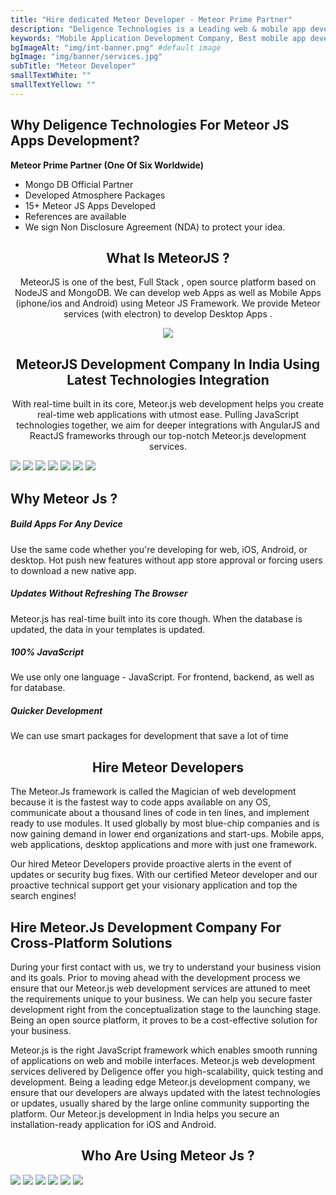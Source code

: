 ```yaml
---
title: "Hire dedicated Meteor Developer - Meteor Prime Partner"
description: "Deligence Technologies is a Leading web & mobile app development company based in India, offers innovative solutions for Android, iOS and Web App development."
keywords: "Mobile Application Development Company, Best mobile app developers, hire app developers, web app development, mobile app development company in India"
bgImageAlt: "img/int-banner.png" #default image
bgImage: "img/banner/services.jpg" 
subTitle: "Meteor Developer"
smallTextWhite: ""
smallTextYellow: ""
---
```


## Why Deligence Technologies For Meteor JS Apps Development?

**Meteor Prime Partner (One Of Six Worldwide)**

- Mongo DB Official Partner
- Developed Atmosphere Packages
- 15+ Meteor JS Apps Developed
- References are available
- We sign Non Disclosure Agreement (NDA) to protect your idea.

<center>

## What Is MeteorJS ?

MeteorJS is one of the best, Full Stack , open source platform based on NodeJS and MongoDB. We can develop web Apps as well as Mobile Apps (iphone/ios and Android) using Meteor JS Framework. We provide Meteor services (with electron) to develop Desktop Apps .

<img src="../img/services/meteorImg.png"/>

## MeteorJS Development Company In India Using <br/> Latest Technologies Integration

With real-time built in its core, Meteor.js web development helps you create real-time web applications with utmost ease. Pulling JavaScript technologies together, we aim for deeper integrations with AngularJS and ReactJS frameworks through our top-notch Meteor.js development services.

</center>

<div class="d-flex">
<span class="p-3"><img src="../img/meteor/1.jpg"/></span>
<span class="p-3"><img src="../img/meteor/2.jpg"/></span>
<span class="p-3"><img src="../img/meteor/3.jpg"/></span>
<span class="p-3"><img src="../img/meteor/4.jpg"/></span>
<span class="p-3"><img src="../img/meteor/5.jpg"/></span>
<span class="p-3"><img src="../img/meteor/6.jpg"/></span>
<span class="p-3"><img src="../img/meteor/7.jpg"/></span>
</div>

## Why Meteor Js ?


<div class="row">
 <div class="col-md-6 col-sm-6">
    <span class="text-center mt-3 mb-3 expBorderBox">
      <h5>Build Apps For Any Device</h5>
      <p>Use the same code whether you're developing for web, iOS, Android, or desktop. Hot push new features without app store approval or forcing users to download a new native app.</p>
    </span>
 </div>
 <div class="col-md-6 col-sm-6">
    <span class="text-center mt-3 mb-3 expBorderBox">
      <h5>Updates Without Refreshing The Browser</h5>
      <p>Meteor.js has real-time built into its core though. When the database is updated, the data in your templates is updated.</p>
    </span>
 </div>
 <div class="col-md-6 col-sm-6">
    <span class="text-center mt-3 mb-3 expBorderBox">
      <h5>100% JavaScript</h5>
      <p>We use only one language - JavaScript. For frontend, backend, as well as for database.</p>
    </span>
 </div>
 <div class="col-md-6 col-sm-6">
    <span class="text-center mt-3 mb-3 expBorderBox">
      <h5>Quicker Development </h5>
      <p>We can use smart packages for development that save a lot of time</p>
    </span>
 </div>
</div>

<center>

## Hire Meteor Developers

</center>

The Meteor.Js framework is called the Magician of web development because it is the fastest way to code apps available on any OS, communicate about a thousand lines of code in ten lines, and implement ready to use modules. It used globally by most blue-chip companies and is now gaining demand in lower end organizations and start-ups. Mobile apps, web applications, desktop applications and more with just one framework.

Our hired Meteor Developers provide proactive alerts in the event of updates or security bug fixes. With our certified Meteor developer and our proactive technical support get your visionary application and top the search engines!

## Hire Meteor.Js Development Company For Cross-Platform Solutions

During your first contact with us, we try to understand your business vision and its goals. Prior to moving ahead with the development process we ensure that our Meteor.js web development services are attuned to meet the requirements unique to your business. We can help you secure faster development right from the conceptualization stage to the launching stage. Being an open source platform, it proves to be a cost-effective solution for your business.

Meteor.js is the right JavaScript framework which enables smooth running of applications on web and mobile interfaces. Meteor.js web development services delivered by Deligence offer you high-scalability, quick testing and development. Being a leading edge Meteor.js development company, we ensure that our developers are always updated with the latest technologies or updates, usually shared by the large online community supporting the platform. Our Meteor.js development in India helps you secure an installation-ready application for iOS and Android.

<center>

## Who Are Using Meteor Js ?

</center>

<div class="d-flex justify-content-between">
    <span class="p-3"><img src="../img/meteor/img-1.png"/></span>
    <span class="p-3"><img src="../img/meteor/img-2.png"/></span>
    <span class="p-3"><img src="../img/meteor/img-3.png"/></span>
    <span class="p-3"><img src="../img/meteor/img-4.png"/></span>
    <span class="p-3"><img src="../img/meteor/img-5.png"/></span>
    <span class="p-3"><img src="../img/meteor/img-6.png"/></span>
</div>
